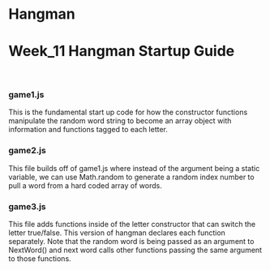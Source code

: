 # Hangman

<h1>Week_11 Hangman Startup Guide</h1>

<br>

<h3>game1.js</h3>
This is the fundamental start up code for how the constructor functions manipulate the random word string to become an array object with information and functions tagged to each letter.

<h3>game2.js</h3>
This file builds off of game1.js where instead of the argument being a static variable, we can use Math.random to generate a random index number to pull a word from a hard coded array of words.

<h3>game3.js</h3>
This file adds functions inside of the letter constructor that can switch the letter true/false.  This version of hangman declares each function separately.  Note that the random word is being passed as an argument to NextWord() and next word calls other functions passing the same argument to those functions.